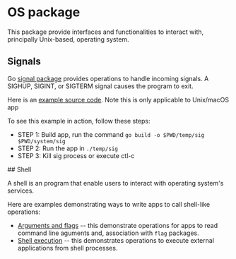 # OS package

This package provide interfaces and functionalities to interact with, principally Unix-based, operating system.

## Signals

Go [signal package](https://pkg.go.dev/os/signal) provides operations to handle incoming signals. A SIGHUP, SIGINT, or SIGTERM signal causes the program to exit.

Here is an [example source code](./sig/main.go). Note this is only applicable to Unix/macOS app

To see this example in action, follow these steps:

* STEP 1: Build app, run the command `go build -o $PWD/temp/sig $PWD/system/sig`
* STEP 2: Run the app in `./temp/sig`
* STEP 3: Kill sig process or execute ctl-c

## Shell

A shell is an program that enable users to interact with operating system's services.

Here are examples demonstrating ways to write apps to call shell-like operations:

* [Arguments and flags](./args/main.go) -- this demonstrate operations for apps to read command line aguments and, association with `flag` packages.
* [Shell execution](./shell/exec_test.go) -- this demonstrates operations to execute external applications from shell processes.
